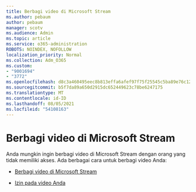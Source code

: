 ```yaml
---
title: Berbagi video di Microsoft Stream
ms.author: pebaum
author: pebaum
manager: scotv
ms.audience: Admin
ms.topic: article
ms.service: o365-administration
ROBOTS: NOINDEX, NOFOLLOW
localization_priority: Normal
ms.collection: Adm_O365
ms.custom:
- "9001694"
- "3772"
ms.openlocfilehash: d8c3a460495eec8b813effa6afef97f75f25545c5ba89e76c123b6273e1a9025
ms.sourcegitcommit: b5f7da89a650d2915dc652449623c78be6247175
ms.translationtype: MT
ms.contentlocale: id-ID
ms.lasthandoff: 08/05/2021
ms.locfileid: "54108163"
---
```

# <a name="share-your-videos-in-microsoft-stream"></a>Berbagi video di Microsoft Stream

Anda mungkin ingin berbagi video di Microsoft Stream dengan orang yang tidak memiliki akses. Ada berbagai cara untuk berbagi video Anda:

- [Berbagi video di Microsoft Stream](https://docs.microsoft.com/stream/portal-share-video)

- [Izin pada video Anda](https://docs.microsoft.com/stream/portal-share-video#permissions-on-your-video)
